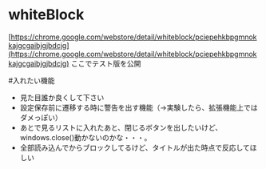 whiteBlock
==========

[https://chrome.google.com/webstore/detail/whiteblock/pciepehkbpgmnokkajgcgaibjgjbdcjg](https://chrome.google.com/webstore/detail/whiteblock/pciepehkbpgmnokkajgcgaibjgjbdcjg)
ここでテスト版を公開

#入れたい機能

* 見た目誰か良くして下さい
* 設定保存前に遷移する時に警告を出す機能（→実験したら、拡張機能上ではダメっぽい）
* あとで見るリストに入れたあと、閉じるボタンを出したいけど、windows.close()動かないのかな・・・。
* 全部読み込んでからブロックしてるけど、タイトルが出た時点で反応してほしい